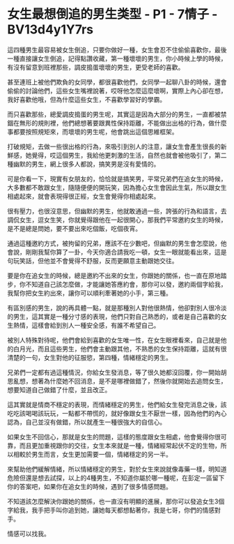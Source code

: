 # 女生最想倒追的男生类型 - P1 - 7情子 - BV13d4y1Y7rs

這四種男生最容易被女生倒追，只要你做好一種，女生會忍不住偷偷喜歡你，最後一種直接讓女生倒追，記得點讚收藏，第一種壞壞的男生，你小時候上學的時候，有沒有留意到班裡那些，調皮搗蛋壞壞的男生，更受老師的喜歡。

甚至連班上被他們欺負的女同學，都很喜歡他們，女同學一起聊八卦的時候，還會偷偷的討論他們，這些女生嘴裡說著，哎呀他怎麼這麼壞啊，實際上內心卻在想，我好喜歡他哦，但為什麼這些女生，不喜歡學習好的學霸。

而只喜歡那些，總愛調皮搗蛋的男生呢，其實這是因為大部分的男生，一直都被禁錮在無形的規則裡，他們總想著要跟異性保持距離，不能做出出格的行為，做什麼事都要按照規矩來，而壞壞的男生呢，他會跳出這個思維框架。

打破規矩，去做一些很出格的行為，來吸引到別人的注意，讓女生會產生很長的新鮮感，她覺得，哎這個男生，我給他更刺激的生活，自然也就會被他吸引了，第二種幽默的男生，網上很多人都說，搞笑男是沒有愛情的。

可是你看一下，現實有女朋友的，恰恰就是搞笑男，平常兄弟們在追女生的時候，大多數都不敢跟女生，隨隨便便的開玩笑，因為擔心女生會因此生氣，所以跟女生相處起來，就會表現得很正經，女生會覺得你相處起來。

很有壓力，也很沒意思，但幽默的男生，他就敢通過一些，誇張的行為和語言，去調侃女生，逗女生笑，你就覺得跟他在一起很開心，那我們平常邀約女生的時候，是不是總是問她，要不要出來吃個飯，吃個夜宵。

通過這種邀約方式，被拘留的兄弟，應該不在少數吧，但幽默的男生會怎麼說，他會說，剛剛我幫你算了一卦，今天你適合請我吃一頓，女生一眼就能看出來，這是句玩笑話，但他並不會覺得不舒服，反而更願意主動跟她交往。

要是你在追女生的時候，總是邀約不出來的女生，你跟她的關係，也一直在原地踏步，你不知道自己該怎麼做，才能讓她答應約會，那你可以發，邀約兩個字給我，我幫你把女生約出來，讓你可以順利牽著她的小手，第三種。

有區別感的男生，說的再具體一點，就是那種別人對他很熱情，他卻對別人很冷淡的男生，這其實是一種分寸感的表現，他們只對自己熟悉的，或者是自己喜歡的女生熱情，這樣會給到別人一種安全感，有誰不希望自己。

被別人特殊對待呢，他們會給到喜歡的女生唯一性，在女生眼裡看來，自己就是他的白月光，而且這些男生，他們會主動跟其他，不熟悉的女生保持距離，這就有很清楚的一句，女生對他的征服慾，第四種，情緒穩定的男生。

兄弟們一定都有過這種情況，你給女生發消息，等了很久她都沒回覆，你一開始胡思亂想，想著為什麼她不回消息，是不是哪裡做錯了，然後你就開始去追問女生，想要知道自己做錯了什麼，並且改正。

這其實就是情商不穩定的表現，而情緒穩定的男生，他們給女生發完消息之後，該吃吃該喝喝該玩玩，一點都不帶慌的，就好像跟女生不厭世一樣，因為他們的內心認為，自己並沒有做錯，所以就產生一種很強大的自信心。

如果女生不回信心，那就是女生的問題，這樣的態度跟女生相處，他會覺得你很可靠，而且更加重視跟你的交往，女生本來就是一種，情緒經常起伏不定的生物，所以相較於男生而言，女生更加需要一個，情緒穩定的另一半。

來幫助他們緩解情緒，所以情緒穩定的男生，對於女生來說就像毒藥一樣，明知道危險但還是想去試探，以上的4種男生，不知道你屬於哪一種呢，在彭定一區留下你的答案吧，如果你在追女生的時候，遇到了很多情感問題。

不知道該怎麼解決你跟她的關係，也一直沒有明顯的進展，那你可以發追女生3個字給我，我手把手叫你追到她，讓她每天都想黏著你，我是七哥，你們的情感對手。

情感可以找我。